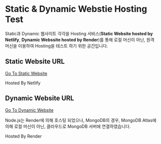 # Static & Dynamic Webstie Hosting Test

Static과 Dynamic 웹사이트 각각을 Hosting 서비스(**Static Website hosted by Netlify**, **Dynamic Webssite hosted by Render**)를 통해 로컬 머신이 아닌, 원격 머신을 이용하여 Hosting을 테스트 하기 위한 공간입니다.

## Static Website URL

[Go To Static Website](https://starlit-crisp-b6639a.netlify.app/)

Hosted By Netlify

## Dynamic Website URL

[Go To Dynamic Website](https://dynamic-hosting-test.onrender.com)

Node.js는 Render에 의해 호스팅 되었으나, MongoDB의 경우, MongoDB Atlas에 의해 로컬 머신이 아닌, 클라우드로 MongoDB 서버에 연결하였습니다.

Hosted By Render
